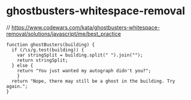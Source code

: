 # ghostbusters-whitespace-removal
// https://www.codewars.com/kata/ghostbusters-whitespace-removal/solutions/javascript/me/best_practice


```
function ghostBusters(building) {
  if (/\s/g.test(building)) {
    var stringSplit = building.split(" ").join("");
    return stringSplit;
  } else {
    return "You just wanted my autograph didn't you?";
    }
  return "Nope, there may still be a ghost in the building. Try again.";
}
```
